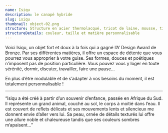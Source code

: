 ```yaml
---
name: Isiqu
description: le canapé hybride
slug: isiqu
thumbnail: object-02.png
structure: Structure en acier thermolacqué, tricot de laine, mousse, tissu
structureDetails: couleur, taille et matière personnalisable
---
```


Voici Isiqu, un objet fort et doux à la fois qui a gagné l’A’ Design Award de Bronze. Par ses différentes matières, il
offre un espace de détente que vous pourrez vous approprier à votre guise. Ses formes, douces et poétiques n’imposent
pas de position particulière. Vous pouvez vous y loger en toute sérénité, dormir, discuter, travailler, faire une pause…

En plus d’être modulable et de s’adapter à vos besoins du moment, il est totalement personnalisable !

---

“Isiqu a été créé à partir d’un souvenir d’enfance, passée en Afrique du Sud. Il représente un grand animal, couché au
sol, le corps à moitié dans l’eau. Il est couvert de reflets délicats et ses mouvements lents et silencieux me donnent
envie d’aller vers lui. Sa peau, ornée de détails texturés lui offre une allure noble et chaleureuse tandis que ses
couleurs sombres m’apaisent...”
